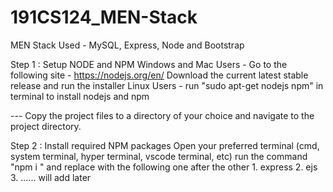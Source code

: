 # 191CS124_MEN-Stack
MEN Stack Used - MySQL, Express, Node and Bootstrap

Step 1 : Setup NODE and NPM
  Windows and Mac Users -
    Go to the following site - https://nodejs.org/en/
    Download the current latest stable release and run the installer
  Linux Users - run "sudo apt-get nodejs npm" in terminal to install nodejs and npm

--- Copy the project files to a directory of your choice and navigate to the project directory.

Step 2 : Install required NPM packages
  Open your preferred terminal (cmd, system terminal, hyper terminal, vscode terminal, etc)
  run the command "npm i <package name>" and replace <package name> with the following one after the other
    1. express
    2. ejs
    3. ...... will add later
